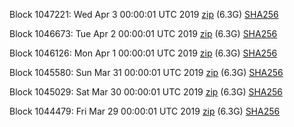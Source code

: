 Block 1047221: Wed Apr  3 00:00:01 UTC 2019 [zip](https://dash-bootstrap.ams3.digitaloceanspaces.com/mainnet/2019-04-03/bootstrap.dat.zip) (6.3G) [SHA256](https://dash-bootstrap.ams3.digitaloceanspaces.com/mainnet/2019-04-03/sha256.txt)

Block 1046673: Tue Apr  2 00:00:01 UTC 2019 [zip](https://dash-bootstrap.ams3.digitaloceanspaces.com/mainnet/2019-04-02/bootstrap.dat.zip) (6.3G) [SHA256](https://dash-bootstrap.ams3.digitaloceanspaces.com/mainnet/2019-04-02/sha256.txt)

Block 1046126: Mon Apr  1 00:00:01 UTC 2019 [zip](https://dash-bootstrap.ams3.digitaloceanspaces.com/mainnet/2019-04-01/bootstrap.dat.zip) (6.3G) [SHA256](https://dash-bootstrap.ams3.digitaloceanspaces.com/mainnet/2019-04-01/sha256.txt)

Block 1045580: Sun Mar 31 00:00:01 UTC 2019 [zip](https://dash-bootstrap.ams3.digitaloceanspaces.com/mainnet/2019-03-31/bootstrap.dat.zip) (6.3G) [SHA256](https://dash-bootstrap.ams3.digitaloceanspaces.com/mainnet/2019-03-31/sha256.txt)

Block 1045029: Sat Mar 30 00:00:01 UTC 2019 [zip](https://dash-bootstrap.ams3.digitaloceanspaces.com/mainnet/2019-03-30/bootstrap.dat.zip) (6.3G) [SHA256](https://dash-bootstrap.ams3.digitaloceanspaces.com/mainnet/2019-03-30/sha256.txt)

Block 1044479: Fri Mar 29 00:00:01 UTC 2019 [zip](https://dash-bootstrap.ams3.digitaloceanspaces.com/mainnet/2019-03-29/bootstrap.dat.zip) (6.3G) [SHA256](https://dash-bootstrap.ams3.digitaloceanspaces.com/mainnet/2019-03-29/sha256.txt)
